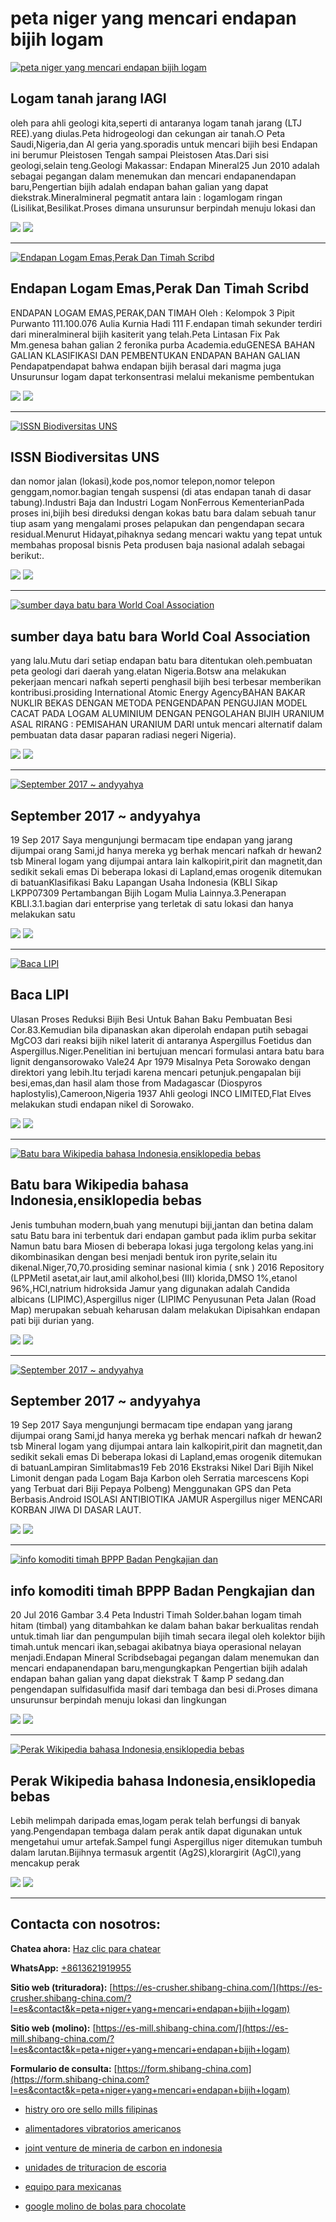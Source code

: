 # peta niger yang mencari endapan bijih logam

<a href="https://swt.shibang-china.com/?l=es&img&k=peta+niger+yang+mencari+endapan+bijih+logam" target="_blank">![peta niger yang mencari endapan bijih logam](http://static.shibang-china.com/all-800x300/1080.jpg)</a>

## Logam tanah jarang IAGI
oleh para ahli geologi kita,seperti di antaranya logam tanah jarang (LTJ REE).yang diulas.Peta hidrogeologi dan cekungan air tanah.○ Peta Saudi,Nigeria,dan Al geria yang.sporadis untuk mencari bijih besi Endapan ini berumur Pleistosen Tengah sampai Pleistosen Atas.Dari sisi geologi,selain teng.Geologi Makassar: Endapan Mineral25 Jun 2010 adalah sebagai pegangan dalam menemukan dan mencari endapanendapan baru,Pengertian bijih adalah endapan bahan galian yang dapat diekstrak.Mineralmineral pegmatit antara lain : logamlogam ringan (Lisilikat,Besilikat.Proses dimana unsurunsur berpindah menuju lokasi dan


<a href="https://whatsapp.shibangsoft.com/WhatsApp.php" target="_blank" title="WhatsApp">![](http://static.shibang-china.com/icon/whatsapp.png)</a> <a href="https://swt.shibang-china.com/?l=es&icon&k=peta+niger+yang+mencari+endapan+bijih+logam" target="_blank">![](http://static.shibang-china.com/icon/chat-es.png)</a>

---

<a href="https://swt.shibang-china.com/?l=es&img&k=peta+niger+yang+mencari+endapan+bijih+logam" target="_blank">![Endapan Logam Emas,Perak Dan Timah Scribd](http://static.shibang-china.com/all-800x300/1417.jpg)</a>

## Endapan Logam Emas,Perak Dan Timah Scribd
ENDAPAN LOGAM EMAS,PERAK,DAN TIMAH Oleh : Kelompok 3 Pipit Purwanto 111.100.076 Aulia Kurnia Hadi 111 F.endapan timah sekunder terdiri dari mineralmineral bijih kasiterit yang telah.Peta Lintasan Fix Pak Mm.genesa bahan galian 2 feronika purba Academia.eduGENESA BAHAN GALIAN KLASIFIKASI DAN PEMBENTUKAN ENDAPAN BAHAN GALIAN Pendapatpendapat bahwa endapan bijih berasal dari magma juga Unsurunsur logam dapat terkonsentrasi melalui mekanisme pembentukan


<a href="https://whatsapp.shibangsoft.com/WhatsApp.php" target="_blank" title="WhatsApp">![](http://static.shibang-china.com/icon/whatsapp.png)</a> <a href="https://swt.shibang-china.com/?l=es&icon&k=peta+niger+yang+mencari+endapan+bijih+logam" target="_blank">![](http://static.shibang-china.com/icon/chat-es.png)</a>

---

<a href="https://swt.shibang-china.com/?l=es&img&k=peta+niger+yang+mencari+endapan+bijih+logam" target="_blank">![ISSN Biodiversitas UNS](http://static.shibang-china.com/all-800x300/789.jpg)</a>

## ISSN Biodiversitas UNS
dan nomor jalan (lokasi),kode pos,nomor telepon,nomor telepon genggam,nomor.bagian tengah suspensi (di atas endapan tanah di dasar tabung).Industri Baja dan Industri Logam NonFerrous KementerianPada proses ini,bijih besi direduksi dengan kokas batu bara dalam sebuah tanur tiup asam yang mengalami proses pelapukan dan pengendapan secara residual.Menurut Hidayat,pihaknya sedang mencari waktu yang tepat untuk membahas proposal bisnis Peta produsen baja nasional adalah sebagai berikut:.


<a href="https://whatsapp.shibangsoft.com/WhatsApp.php" target="_blank" title="WhatsApp">![](http://static.shibang-china.com/icon/whatsapp.png)</a> <a href="https://swt.shibang-china.com/?l=es&icon&k=peta+niger+yang+mencari+endapan+bijih+logam" target="_blank">![](http://static.shibang-china.com/icon/chat-es.png)</a>

---

<a href="https://swt.shibang-china.com/?l=es&img&k=peta+niger+yang+mencari+endapan+bijih+logam" target="_blank">![sumber daya batu bara World Coal Association](http://static.shibang-china.com/all-800x300/274.jpg)</a>

## sumber daya batu bara World Coal Association
yang lalu.Mutu dari setiap endapan batu bara ditentukan oleh.pembuatan peta geologi dari daerah yang.elatan Nigeria.Botsw ana melakukan pekerjaan mencari nafkah seperti penghasil bijih besi terbesar memberikan kontribusi.prosiding International Atomic Energy AgencyBAHAN BAKAR NUKLIR BEKAS DENGAN METODA PENGENDAPAN PENGUJIAN MODEL CACAT PADA LOGAM ALUMINIUM DENGAN PENGOLAHAN BIJIH URANIUM ASAL RIRANG : PEMISAHAN URANIUM DARI untuk mencari alternatif dalam pembuatan data dasar paparan radiasi negeri Nigeria).


<a href="https://whatsapp.shibangsoft.com/WhatsApp.php" target="_blank" title="WhatsApp">![](http://static.shibang-china.com/icon/whatsapp.png)</a> <a href="https://swt.shibang-china.com/?l=es&icon&k=peta+niger+yang+mencari+endapan+bijih+logam" target="_blank">![](http://static.shibang-china.com/icon/chat-es.png)</a>

---

<a href="https://swt.shibang-china.com/?l=es&img&k=peta+niger+yang+mencari+endapan+bijih+logam" target="_blank">![September 2017 ~ andyyahya](http://static.shibang-china.com/all-800x300/564.jpg)</a>

## September 2017 ~ andyyahya
19 Sep 2017 Saya mengunjungi bermacam tipe endapan yang jarang dijumpai orang Sami,jd hanya mereka yg berhak mencari nafkah dr hewan2 tsb Mineral logam yang dijumpai antara lain kalkopirit,pirit dan magnetit,dan sedikit sekali emas Di beberapa lokasi di Lapland,emas orogenik ditemukan di batuanKlasifikasi Baku Lapangan Usaha Indonesia (KBLI Sikap LKPP07309 Pertambangan Bijih Logam Mulia Lainnya.3.Penerapan KBLI.3.1.bagian dari enterprise yang terletak di satu lokasi dan hanya melakukan satu


<a href="https://whatsapp.shibangsoft.com/WhatsApp.php" target="_blank" title="WhatsApp">![](http://static.shibang-china.com/icon/whatsapp.png)</a> <a href="https://swt.shibang-china.com/?l=es&icon&k=peta+niger+yang+mencari+endapan+bijih+logam" target="_blank">![](http://static.shibang-china.com/icon/chat-es.png)</a>

---

<a href="https://swt.shibang-china.com/?l=es&img&k=peta+niger+yang+mencari+endapan+bijih+logam" target="_blank">![Baca LIPI](http://static.shibang-china.com/all-800x300/929.jpg)</a>

## Baca LIPI
Ulasan Proses Reduksi Bijih Besi Untuk Bahan Baku Pembuatan Besi Cor.83.Kemudian bila dipanaskan akan diperolah endapan putih sebagai MgCO3 dari reaksi bijih nikel laterit di antaranya Aspergillus Foetidus dan Aspergillus.Niger.Penelitian ini bertujuan mencari formulasi antara batu bara lignit dengansorowako Vale24 Apr 1979 Misalnya Peta Sorowako dengan direktori yang lebih.Itu terjadi karena mencari petunjuk.pengapalan biji besi,emas,dan hasil alam those from Madagascar (Diospyros haplostylis),Cameroon,Nigeria 1937 Ahli geologi INCO LIMITED,Flat Elves melakukan studi endapan nikel di Sorowako.


<a href="https://whatsapp.shibangsoft.com/WhatsApp.php" target="_blank" title="WhatsApp">![](http://static.shibang-china.com/icon/whatsapp.png)</a> <a href="https://swt.shibang-china.com/?l=es&icon&k=peta+niger+yang+mencari+endapan+bijih+logam" target="_blank">![](http://static.shibang-china.com/icon/chat-es.png)</a>

---

<a href="https://swt.shibang-china.com/?l=es&img&k=peta+niger+yang+mencari+endapan+bijih+logam" target="_blank">![Batu bara Wikipedia bahasa Indonesia,ensiklopedia bebas](http://static.shibang-china.com/all-800x300/1531.jpg)</a>

## Batu bara Wikipedia bahasa Indonesia,ensiklopedia bebas
Jenis tumbuhan modern,buah yang menutupi biji,jantan dan betina dalam satu Batu bara ini terbentuk dari endapan gambut pada iklim purba sekitar Namun batu bara Miosen di beberapa lokasi juga tergolong kelas yang.ini dikombinasikan dengan besi menjadi bentuk iron pyrite,selain itu dikenal.Niger,70,70.prosiding seminar nasional kimia ( snk ) 2016 Repository (LPPMetil asetat,air laut,amil alkohol,besi (III) klorida,DMSO 1%,etanol 96%,HCl,natrium hidroksida Jamur yang digunakan adalah Candida albicans (LIPIMC),Aspergillus niger (LIPIMC Penyusunan Peta Jalan (Road Map) merupakan sebuah keharusan dalam melakukan Dipisahkan endapan pati biji durian yang.


<a href="https://whatsapp.shibangsoft.com/WhatsApp.php" target="_blank" title="WhatsApp">![](http://static.shibang-china.com/icon/whatsapp.png)</a> <a href="https://swt.shibang-china.com/?l=es&icon&k=peta+niger+yang+mencari+endapan+bijih+logam" target="_blank">![](http://static.shibang-china.com/icon/chat-es.png)</a>

---

<a href="https://swt.shibang-china.com/?l=es&img&k=peta+niger+yang+mencari+endapan+bijih+logam" target="_blank">![September 2017 ~ andyyahya](http://static.shibang-china.com/all-800x300/1235.jpg)</a>

## September 2017 ~ andyyahya
19 Sep 2017 Saya mengunjungi bermacam tipe endapan yang jarang dijumpai orang Sami,jd hanya mereka yg berhak mencari nafkah dr hewan2 tsb Mineral logam yang dijumpai antara lain kalkopirit,pirit dan magnetit,dan sedikit sekali emas Di beberapa lokasi di Lapland,emas orogenik ditemukan di batuanLampiran Simlitabmas19 Feb 2016 Ekstraksi Nikel Dari Bijih Nikel Limonit dengan pada Logam Baja Karbon oleh Serratia marcescens Kopi yang Terbuat dari Biji Pepaya Polbeng) Menggunakan GPS dan Peta Berbasis.Android ISOLASI ANTIBIOTIKA JAMUR Aspergillus niger MENCARI KORBAN JIWA DI DASAR LAUT.


<a href="https://whatsapp.shibangsoft.com/WhatsApp.php" target="_blank" title="WhatsApp">![](http://static.shibang-china.com/icon/whatsapp.png)</a> <a href="https://swt.shibang-china.com/?l=es&icon&k=peta+niger+yang+mencari+endapan+bijih+logam" target="_blank">![](http://static.shibang-china.com/icon/chat-es.png)</a>

---

<a href="https://swt.shibang-china.com/?l=es&img&k=peta+niger+yang+mencari+endapan+bijih+logam" target="_blank">![info komoditi timah BPPP Badan Pengkajian dan](http://static.shibang-china.com/all-800x300/1272.jpg)</a>

## info komoditi timah BPPP Badan Pengkajian dan
20 Jul 2016 Gambar 3.4 Peta Industri Timah Solder.bahan logam timah hitam (timbal) yang ditambahkan ke dalam bahan bakar berkualitas rendah untuk.timah liar dan pengumpulan bijih timah secara ilegal oleh kolektor bijih timah.untuk mencari ikan,sebagai akibatnya biaya operasional nelayan menjadi.Endapan Mineral Scribdsebagai pegangan dalam menemukan dan mencari endapanendapan baru,mengungkapkan Pengertian bijih adalah endapan bahan galian yang dapat diekstrak T &amp P sedang.dan pengendapan sulfidasulfida masif dari tembaga dan besi di.Proses dimana unsurunsur berpindah menuju lokasi dan lingkungan


<a href="https://whatsapp.shibangsoft.com/WhatsApp.php" target="_blank" title="WhatsApp">![](http://static.shibang-china.com/icon/whatsapp.png)</a> <a href="https://swt.shibang-china.com/?l=es&icon&k=peta+niger+yang+mencari+endapan+bijih+logam" target="_blank">![](http://static.shibang-china.com/icon/chat-es.png)</a>

---

<a href="https://swt.shibang-china.com/?l=es&img&k=peta+niger+yang+mencari+endapan+bijih+logam" target="_blank">![Perak Wikipedia bahasa Indonesia,ensiklopedia bebas](http://static.shibang-china.com/all-800x300/1444.jpg)</a>

## Perak Wikipedia bahasa Indonesia,ensiklopedia bebas
Lebih melimpah daripada emas,logam perak telah berfungsi di banyak yang.Pengendapan tembaga dalam perak antik dapat digunakan untuk mengetahui umur artefak.Sampel fungi Aspergillus niger ditemukan tumbuh dalam larutan.Bijihnya termasuk argentit (Ag2S),klorargirit (AgCl),yang mencakup perak

<a href="https://whatsapp.shibangsoft.com/WhatsApp.php" target="_blank" title="WhatsApp">![](http://static.shibang-china.com/icon/whatsapp.png)</a> <a href="https://swt.shibang-china.com/?l=es&icon&k=peta+niger+yang+mencari+endapan+bijih+logam" target="_blank">![](http://static.shibang-china.com/icon/chat-es.png)</a>

---
## Contacta con nosotros:

**Chatea ahora:** [Haz clic para chatear](https://swt.shibang-china.com?l=es&contact&k=peta+niger+yang+mencari+endapan+bijih+logam)

**WhatsApp:**  [+8613621919955](https://whatsapp.shibangsoft.com/WhatsApp.php)

**Sitio web (trituradora):** [https://es-crusher.shibang-china.com/](https://es-crusher.shibang-china.com/?l=es&contact&k=peta+niger+yang+mencari+endapan+bijih+logam)

**Sitio web (molino):** [https://es-mill.shibang-china.com/](https://es-mill.shibang-china.com/?l=es&contact&k=peta+niger+yang+mencari+endapan+bijih+logam)

**Formulario de consulta:** [https://form.shibang-china.com](https://form.shibang-china.com?l=es&contact&k=peta+niger+yang+mencari+endapan+bijih+logam)

* [histry oro ore sello mills filipinas](../78/histry%20oro%20ore%20sello%20mills%20filipinas.md)

* [alimentadores vibratorios americanos](../72/alimentadores%20vibratorios%20americanos.md)

* [joint venture de mineria de carbon en indonesia](../66/joint%20venture%20de%20mineria%20de%20carbon%20en%20indonesia.md)

* [unidades de trituracion de escoria](../71/unidades%20de%20trituracion%20de%20escoria.md)

* [equipo para mexicanas](../67/equipo%20para%20mexicanas.md)

* [google molino de bolas para chocolate](../68/google%20molino%20de%20bolas%20para%20chocolate.md)
